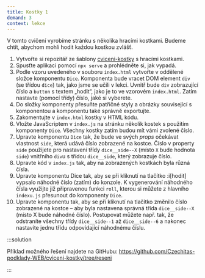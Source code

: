 ```yaml
---
title: Kostky 1
demand: 3
context: lekce
---
```


V tomto cvičení vyrobíme stránku s několika hracími kostkami. Budeme chtít, abychom mohli hodit každou kostkou zvlášť.

1. Vytvořte si repozitář ze šablony [cviceni-kostky](https://github.com/Czechitas-podklady-WEB/cviceni-kostky) s hracími kostkami.
1. Spusťte aplikaci pomocí `npx serve` a prohlédněte si, jak vypadá.
1. Podle vzoru uvedeného v souboru `index.html` vytvořte v oddělené složce komponentu `Dice`. Komponenta bude vracet DOM element `div` (se třídou `dice`) tak, jako jsme se učili v lekci. Uvnitř bude `div` zobrazující číslo a `button` s textem „hodit“, jako je to ve vzorovém `index.html`. Zatím nastavte (pomocí třídy) číslo, jaké si vyberete.
1. Do složky komponenty přesuňte patřičné styly a obrázky související s komponentou a komponentu také správně exportujte.
1. Zakomentujte v `index.html` kostky v HTML kódu.
1. Vložte JavaScriptem v `index.js` na stránku několik kostek s použitím komponenty `Dice`. Všechny kostky zatím budou mít vámi zvolené číslo.
1. Upravte komponentu `Dice` tak, že bude ve svých _props_ očekávat vlastnost `side`, která udává číslo zobrazené na kostce. Číslo v property `side` použijete pro nastavení třídy `dice__side--X` (místo `X` bude hodnota `side`) vnitřního `div`u s třídou `dice__side`, který zobrazuje číslo.
1. Upravte kód v `index.js` tak, aby na zobrazených kostkách byla různá čísla.
1. Upravte komponentu Dice tak, aby se při kliknutí na tlačítko :i[hodit] vypsalo náhodné číslo (zatím) do konzole. K vygenerování náhodného čísla využijte již připravenou funkci `roll`, kterou si můžete z hlavního `indexu.js` přesunout do komponenty `Dice`.
1. Upravte komponentu tak, aby se při kliknutí na tlačítko změnilo číslo zobrazené na kostce – aby byla nastavena správná třída `dice__side--X` (místo X bude náhodné číslo). Postupovat můžete např. tak, že odstraníte všechny třídy `dice__side--1` až `dice__side--6` a nakonec nastavíte jednu třídu odpovídající náhodnému číslu.

:::solution

Příklad možného řešení najdete na GitHubu: https://github.com/Czechitas-podklady-WEB/cviceni-kostky/tree/reseni

:::
